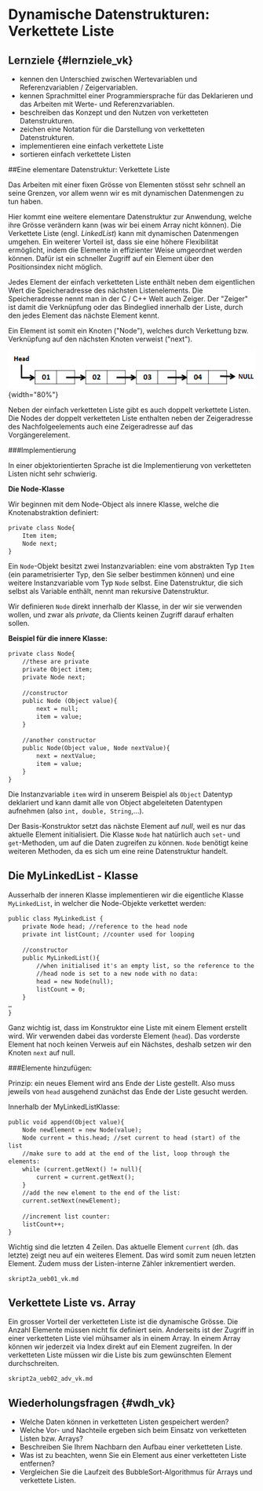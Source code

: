 Dynamische Datenstrukturen: Verkettete Liste
============================================
Lernziele {#lernziele_vk}
--------------
- kennen den Unterschied zwischen Wertevariablen und
    Referenzvariablen / Zeigervariablen.
- kennen Sprachmittel einer Programmiersprache für das Deklarieren
    und das Arbeiten mit Werte- und Referenzvariablen.
- beschreiben das Konzept und den Nutzen von
    verketteten Datenstrukturen.
- zeichen eine Notation für die Darstellung von
    verketteten Datenstrukturen.
- implementieren eine einfach verkettete Liste
- sortieren einfach verkettete Listen

##Eine elementare Datenstruktur: Verkettete Liste

Das Arbeiten mit einer fixen Grösse von Elementen stösst sehr schnell an
seine Grenzen, vor allem wenn wir es mit dynamischen Datenmengen zu tun
haben.

Hier kommt eine weitere elementare Datenstruktur zur Anwendung, welche
ihre Grösse verändern kann (was wir bei einem Array nicht können). Die
Verkettete Liste (engl. *LinkedList*) kann mit dynamischen Datenmengen
umgehen. Ein weiterer Vorteil ist, dass sie eine höhere Flexibilität
ermöglicht, indem die Elemente in effizienter Weise umgeordnet werden
können. Dafür ist ein schneller Zugriff auf ein Element über den
Positionsindex nicht möglich.

Jedes Element der einfach verketteten Liste enthält neben dem
eigentlichen Wert die Speicheradresse des nächsten Listenelements. Die
Speicheradresse nennt man in der C / C++ Welt auch Zeiger. Der "Zeiger"
ist damit die Verknüpfung oder das Bindeglied innerhalb der Liste, durch
den jedes Element das nächste Element kennt.

Ein Element ist somit ein Knoten ("Node"), welches durch Verkettung bzw.
Verknüpfung auf den nächsten Knoten verweist ("next").

![Notation einfach verkettete Liste, Quelle: CrunchifyCode](media/vk.png){width="80%"}

Neben der einfach verketteten Liste gibt es auch doppelt verkettete
Listen. Die Nodes der doppelt verketteten Liste enthalten neben der
Zeigeradresse des Nachfolgeelements auch eine Zeigeradresse auf das
Vorgängerelement.

###Implementierung

In einer objektorientierten Sprache ist die Implementierung von verketteten Listen nicht
sehr schwierig.

**Die Node-Klasse**

Wir beginnen mit dem Node-Object als innere Klasse, welche die
Knotenabstraktion definiert:

~~~~~~~~~~~~~~~~~~~~~~~~~~~~~
private class Node{
	Item item;
	Node next;
}
~~~~~~~~~~~~~~~~~~~~~~~~~~~~~

Ein `Node`-Objekt besitzt zwei Instanzvariablen: eine vom abstrakten Typ
`Item` (ein parametrisierter Typ, den Sie selber bestimmen können) und
eine weitere Instanzvariable vom Typ `Node` selbst. Eine Datenstruktur,
die sich selbst als Variable enthält, nennt man rekursive
Datenstruktur.

Wir definieren `Node` direkt innerhalb der Klasse, in der wir sie
verwenden wollen, und zwar als *private*, da Clients keinen Zugriff
darauf erhalten sollen.

**Beispiel für die innere Klasse:**

~~~~~~~~~~~~~~~~~~~~~~~~~~~~~
private class Node{
	//these are private
	private Object item;
	private Node next;
	
	//constructor
	public Node (Object value){
		next = null;
		item = value;
	}
	
	//another constructor
	public Node(Object value, Node nextValue){
		next = nextValue;
		item = value;
	}
}
~~~~~~~~~~~~~~~~~~~~~~~~~~~~~


Die Instanzvariable `item` wird in unserem Beispiel als `Object`
Datentyp deklariert und kann damit alle von Object abgeleiteten
Datentypen aufnehmen (also `int, double, String`,...).

Der Basis-Konstruktor setzt das nächste Element auf *null*, weil es nur
das aktuelle Element initialisiert. Die Klasse `Node` hat natürlich auch
`set`- und `get`-Methoden, um auf die Daten zugreifen zu können. `Node`
benötigt keine weiteren Methoden, da es sich um eine reine Datenstruktur
handelt.

## Die MyLinkedList - Klasse

Ausserhalb der inneren Klasse implementieren wir die eigentliche Klasse
`MyLinkedList`, in welcher die Node-Objekte verkettet werden:

~~~~~~~~~~~~~~~~~~~~~~~
public class MyLinkedList {
	private Node head; //reference to the head node
	private int listCount; //counter used for looping

	//constructor
	public MyLinkedList(){
		//when initialised it's an empty list, so the reference to the
		//head node is set to a new node with no data:
		head = new Node(null);
		listCount = 0;
	}
…
}
~~~~~~~~~~~~~~~~~~~~~~~~~~~

Ganz wichtig ist, dass im Konstruktor eine Liste mit einem Element
erstellt wird. Wir verwenden dabei das vorderste Element (`head`). Das
vorderste Element hat noch keinen Verweis auf ein Nächstes, deshalb
setzen wir den Knoten `next` auf null.

###Elemente hinzufügen:

Prinzip: ein neues Element wird ans Ende der Liste gestellt. Also muss
jeweils von `head` ausgehend zunächst das Ende der Liste gesucht werden.

Innerhalb der MyLinkedListKlasse:

~~~~~~~~~~~~~~~~~~~~
public void append(Object value){
	Node newElement = new Node(value);
	Node current = this.head; //set current to head (start) of the list
	//make sure to add at the end of the list, loop through the elements:
	while (current.getNext() != null){
		current = current.getNext();
	}
	//add the new element to the end of the list:
	current.setNext(newElement);
	
	//increment list counter:
	listCount++;
}
~~~~~~~~~~~~~~~~~~~~~~

Wichtig sind die letzten 4 Zeilen. Das aktuelle Element `current` (dh.
das letzte) zeigt neu auf ein weiteres Element. Das wird somit zum neuen
letzten Element. Zudem muss der Listen-interne Zähler inkrementiert
werden.

```include
skript2a_ueb01_vk.md
```

## Verkettete Liste vs. Array

Ein grosser Vorteil der verketteten Liste ist die dynamische Grösse. Die
Anzahl Elemente müssen nicht fix definiert sein. Anderseits ist der
Zugriff in einer verketteten Liste viel mühsamer als in einem Array. In
einem Array können wir jederzeit via Index direkt auf ein Element
zugreifen. In der verketteten Liste müssen wir die Liste bis zum
gewünschten Element durchschreiten.


```include
skript2a_ueb02_adv_vk.md
```

## Wiederholungsfragen {#wdh_vk}

* Welche Daten können in verketteten Listen gespeichert werden?
* Welche Vor- und Nachteile ergeben sich beim Einsatz von verketteten Listen bzw. Arrays?
* Beschreiben Sie Ihrem Nachbarn den Aufbau einer verketteten Liste.
* Was ist zu beachten, wenn Sie ein Element aus einer verketteten Liste entfernen?
* Vergleichen Sie die Laufzeit des BubbleSort-Algorithmus für Arrays und verkettete Listen.
